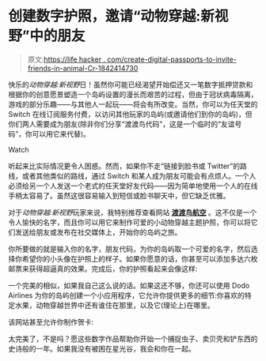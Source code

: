 # 创建数字护照，邀请“动物穿越:新视野”中的朋友

> 原文:[https://life hacker . com/create-digital-passports-to-invite-friends-in-animal-Cr-1842414730](https://lifehacker.com/create-digital-passports-to-invite-friends-in-animal-cr-1842414730)

快乐的*动物穿越:新视野*日！虽然你可能已经渴望开始偿还又一笔数字抵押贷款和根据你的创意愿景塑造一个岛屿设置的漫长而艰苦的过程，但由于冠状病毒隔离，游戏的部分乐趣——与其他人一起玩——将会有所改变。当然，你可以为任天堂的 Switch 在线订阅服务付费，以访问其他玩家的岛屿(或邀请他们到你的岛屿)，但你们两人需要成为朋友(除非你们分享“渡渡鸟代码”，这是一个临时的“友谊号码”，你可以用它来代替)。

Watch

听起来比实际情况更令人困惑。然而，如果你不走“链接到脸书或 Twitter”的路线，或者其他类似的路线，通过 Switch 和某人成为朋友可能会有点烦人。一个人必须给另一个人发送一个老式的任天堂好友代码——因为简单地使用一个人的在线手柄太容易了。虽然这很容易输入到短信或脸书聊天中，但它缺乏优雅。

对于*动物穿越:新视野*玩家来说，我特别推荐查看网站 [**渡渡鸟航空**](https://dodoairlines.com/) 。这不仅是一个令人愉快的名字，而且你可以用它来制作可爱的小动物穿越主题护照，你可以将它们发送给朋友或发布在社交媒体上，开始你的岛屿之旅。

你所要做的就是输入你的名字，朋友代码，为你的岛屿取一个可爱的名字，然后选择你希望你的小头像在护照上的样子。如果你愿意的话，你甚至可以添加多达六枚邮票来获得超逼真的效果。完成后，你的护照看起来会像这样:

一个完美的相似，如果我自己这么说的话。如果这还不够，你还可以使用 Dodo Airlines 为你的岛屿创建一个小应用程序，它允许你提供更多的细节:你喜欢的特定水果，动物穿越世界中还有谁住在那里，以及它(理论上)在哪里。

该网站甚至允许你制作贺卡:

太完美了，不是吗？愿这些数字作品帮助你开始一个捕捉虫子、卖贝壳和铲东西的史诗般的一年。如果我没有被困在星光谷，我会和你在一起。